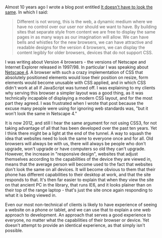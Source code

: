 

Almost 10 years ago I wrote a blog post entitled [It doesn't have to look the
same](http://www.edgeofmyseat.com/blog/all/it-doesnt-have-to-look-the-same). In which I
said:

> Different is not wrong, this is the web, a dynamic medium where we have no
> control over our user nor should we want to have. By building sites that separate style from content we are
> free to display the same pages in as many ways as our imagination will allow. We can have bells and whistles
> for the new browsers, we can have attractive and readable designs for the version 4 browsers, we can display
> the content legibly for older browsers, devices that do not support CSS.

I was writing about Version 4 browsers - the versions of Netscape and Internet Explorer released in 1997/98.
In particular I was speaking about [Netscape 4](http://en.wikipedia.org/wiki/Netscape_Navigator). A browser
with such a crazy implementation of CSS that absolutely positioned elements would lose their position on
resize, form elements would become unusable with CSS applied, and in which CSS didn't work at all if
JavaScript was turned off. I was explaining to my clients why serving this browser a simpler layout was a good
thing, as it was technically incapable of displaying a modern CSS layout, and for the most part they agreed. I
was frustrated when I wrote that post because the excuse many people were using for ignoring web standards
was, "but it won't look the same in Netscape 4."

It is now 2012, and still I hear the same argument for not using CSS3, for not taking advantage of all that
has been developed over the past ten years. Yet I think there might be a light at the end of the tunnel. A way
to squash the idea that websites need to look the same to everyone once and for all. Old browsers will always
be with us, there will always be people who don't upgrade, won't upgrade or have computers so old they can't
upgrade. However, the increase in "responsive design", websites that adjust themselves according to the
capabilities of the device they are viewed in, means that the average person will become used to the fact that
websites don't look the same on all devices. It will become obvious to them that their phone has different
capabilities to their desktop at work, and that the site responds to that. It's then far easier to explain
that when they view the site on that ancient PC in the library, that runs IE6, and it looks plainer than on
their top of the range laptop - that's just the site once again responding to what it is being viewed in.

Even our most non-technical of clients is likely to have experience of seeing a website on a phone or tablet,
and we can use that to explain a one web approach to development. An approach that serves a good experience to
everyone, no matter what the capabilities of their browser or device. Yet doesn't attempt to provide an
identical experience, as that simply isn't possible.